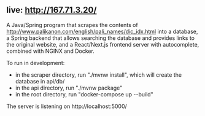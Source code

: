 ## live: http://167.71.3.20/

A Java/Spring program that scrapes the contents of http://www.palikanon.com/english/pali_names/dic_idx.html into a database, a Spring backend that allows searching the database and provides links to the original website, and a React/Next.js frontend server with autocomplete, combined with NGINX and Docker.

To run in development:

- in the scraper directory, run "./mvnw install", which will create the database in api/db/
- in the api directory, run "./mvnw package"
- in the root directory, run "docker-compose up --build"

The server is listening on http://localhost:5000/
